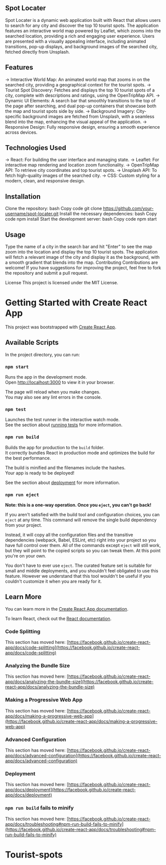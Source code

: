 ##  **Spot Locater**
Spot Locater is a dynamic web application built with React that allows users to search for any city and discover the top 10 tourist spots. The application features an interactive world map powered by Leaflet, which zooms into the searched location, providing a rich and engaging user experience. Users are presented with a visually appealing interface, including animated transitions, pop-up displays, and background images of the searched city, fetched directly from Unsplash.

## Features
-> Interactive World Map: An animated world map that zooms in on the searched city, providing a geographical context for the tourist spots.
-> Tourist Spot Discovery: Fetches and displays the top 10 tourist spots of a city, complete with descriptions and ratings, using the OpenTripMap API.
-> Dynamic UI Elements: A search bar that smoothly transitions to the top of the page after searching, and dual pop-up containers that showcase both the map and tourist spots side by side.
-> Background Imagery: City-specific background images are fetched from Unsplash, with a seamless blend into the map, enhancing the visual appeal of the application.
-> Responsive Design: Fully responsive design, ensuring a smooth experience across devices.

## Technologies Used
-> React: For building the user interface and managing state.
-> Leaflet: For interactive map rendering and location zoom functionality.
-> OpenTripMap API: To retrieve city coordinates and top tourist spots.
-> Unsplash API: To fetch high-quality images of the searched city.
-> CSS: Custom styling for a modern, clean, and responsive design.

## Installation
Clone the repository:
bash
Copy code
git clone https://github.com/your-username/spot-locater.git
Install the necessary dependencies:
bash
Copy code
npm install
Start the development server:
bash
Copy code
npm start

## Usage
Type the name of a city in the search bar and hit "Enter" to see the map zoom into the location and display the top 10 tourist spots.
The application will fetch a relevant image of the city and display it as the background, with a smooth gradient that blends into the map.
Contributing
Contributions are welcome! If you have suggestions for improving the project, feel free to fork the repository and submit a pull request.

License
This project is licensed under the MIT License.


# Getting Started with Create React App

This project was bootstrapped with [Create React App](https://github.com/facebook/create-react-app).

## Available Scripts

In the project directory, you can run:

### `npm start`

Runs the app in the development mode.\
Open [http://localhost:3000](http://localhost:3000) to view it in your browser.

The page will reload when you make changes.\
You may also see any lint errors in the console.

### `npm test`

Launches the test runner in the interactive watch mode.\
See the section about [running tests](https://facebook.github.io/create-react-app/docs/running-tests) for more information.

### `npm run build`

Builds the app for production to the `build` folder.\
It correctly bundles React in production mode and optimizes the build for the best performance.

The build is minified and the filenames include the hashes.\
Your app is ready to be deployed!

See the section about [deployment](https://facebook.github.io/create-react-app/docs/deployment) for more information.

### `npm run eject`

**Note: this is a one-way operation. Once you `eject`, you can't go back!**

If you aren't satisfied with the build tool and configuration choices, you can `eject` at any time. This command will remove the single build dependency from your project.

Instead, it will copy all the configuration files and the transitive dependencies (webpack, Babel, ESLint, etc) right into your project so you have full control over them. All of the commands except `eject` will still work, but they will point to the copied scripts so you can tweak them. At this point you're on your own.

You don't have to ever use `eject`. The curated feature set is suitable for small and middle deployments, and you shouldn't feel obligated to use this feature. However we understand that this tool wouldn't be useful if you couldn't customize it when you are ready for it.

## Learn More

You can learn more in the [Create React App documentation](https://facebook.github.io/create-react-app/docs/getting-started).

To learn React, check out the [React documentation](https://reactjs.org/).

### Code Splitting

This section has moved here: [https://facebook.github.io/create-react-app/docs/code-splitting](https://facebook.github.io/create-react-app/docs/code-splitting)

### Analyzing the Bundle Size

This section has moved here: [https://facebook.github.io/create-react-app/docs/analyzing-the-bundle-size](https://facebook.github.io/create-react-app/docs/analyzing-the-bundle-size)

### Making a Progressive Web App

This section has moved here: [https://facebook.github.io/create-react-app/docs/making-a-progressive-web-app](https://facebook.github.io/create-react-app/docs/making-a-progressive-web-app)

### Advanced Configuration

This section has moved here: [https://facebook.github.io/create-react-app/docs/advanced-configuration](https://facebook.github.io/create-react-app/docs/advanced-configuration)

### Deployment

This section has moved here: [https://facebook.github.io/create-react-app/docs/deployment](https://facebook.github.io/create-react-app/docs/deployment)

### `npm run build` fails to minify

This section has moved here: [https://facebook.github.io/create-react-app/docs/troubleshooting#npm-run-build-fails-to-minify](https://facebook.github.io/create-react-app/docs/troubleshooting#npm-run-build-fails-to-minify)
# Tourist-spots
